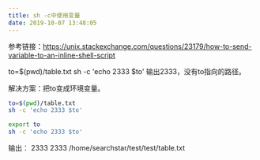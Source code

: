 ```yaml
---
title: sh -c中使用变量
date: 2019-10-07 13:48:05
---
```


参考链接：https://unix.stackexchange.com/questions/23179/how-to-send-variable-to-an-inline-shell-script

to=$(pwd)/table.txt
sh -c 'echo 2333 $to'
输出2333，没有to指向的路径。

解决方案：把to变成环境变量。
```bash
to=$(pwd)/table.txt
sh -c 'echo 2333 $to'

export to
sh -c 'echo 2333 $to'
```

输出：
2333
2333 /home/searchstar/test/test/table.txt

